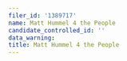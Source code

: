 ```yaml
---
filer_id: '1389717'
name: Matt Hummel 4 the People
candidate_controlled_id: ''
data_warning:
title: Matt Hummel 4 the People
---
```

